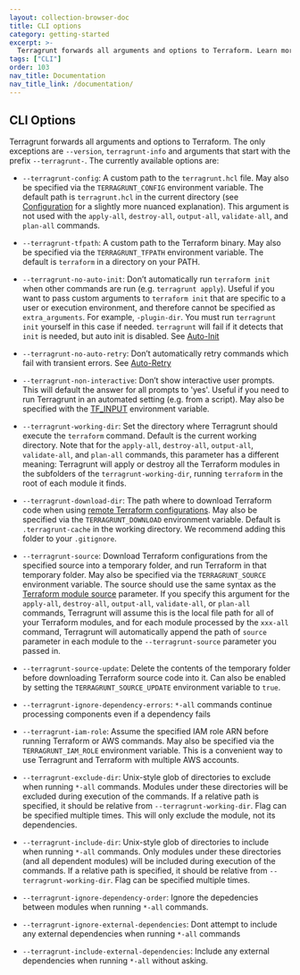 ```yaml
---
layout: collection-browser-doc
title: CLI options
category: getting-started
excerpt: >-
  Terragrunt forwards all arguments and options to Terraform. Learn more about CLI options in Terragrunt.
tags: ["CLI"]
order: 103
nav_title: Documentation
nav_title_link: /documentation/
---
```


## CLI Options

Terragrunt forwards all arguments and options to Terraform. The only exceptions are `--version`, `terragrunt-info` and arguments that start with the prefix `--terragrunt-`. The currently available options are:

  - `--terragrunt-config`: A custom path to the `terragrunt.hcl` file. May also be specified via the `TERRAGRUNT_CONFIG` environment variable. The default path is `terragrunt.hcl` in the current directory (see [Configuration]({{site.baseurl}}/documentation/getting-started/configuration/#configuration) for a slightly more nuanced explanation). This argument is not used with the `apply-all`, `destroy-all`, `output-all`, `validate-all`, and `plan-all` commands.

  - `--terragrunt-tfpath`: A custom path to the Terraform binary. May also be specified via the `TERRAGRUNT_TFPATH` environment variable. The default is `terraform` in a directory on your PATH.

  - `--terragrunt-no-auto-init`: Don’t automatically run `terraform init` when other commands are run (e.g. `terragrunt apply`). Useful if you want to pass custom arguments to `terraform init` that are specific to a user or execution environment, and therefore cannot be specified as `extra_arguments`. For example, `-plugin-dir`. You must run `terragrunt init` yourself in this case if needed. `terragrunt` will fail if it detects that `init` is needed, but auto init is disabled. See [Auto-Init]({{site.baseurl}}/documentation/features/auto-init#auto-init)

  - `--terragrunt-no-auto-retry`: Don’t automatically retry commands which fail with transient errors. See [Auto-Retry]({{site.baseurl}}/documentation/features/auto-retry#auto-retry)

  - `--terragrunt-non-interactive`: Don’t show interactive user prompts. This will default the answer for all prompts to 'yes'. Useful if you need to run Terragrunt in an automated setting (e.g. from a script). May also be specified with the [TF\_INPUT](https://www.terraform.io/docs/configuration/environment-variables.html#tf_input) environment variable.

  - `--terragrunt-working-dir`: Set the directory where Terragrunt should execute the `terraform` command. Default is the current working directory. Note that for the `apply-all`, `destroy-all`, `output-all`, `validate-all`, and `plan-all` commands, this parameter has a different meaning: Terragrunt will apply or destroy all the Terraform modules in the subfolders of the `terragrunt-working-dir`, running `terraform` in the root of each module it finds.

  - `--terragrunt-download-dir`: The path where to download Terraform code when using [remote Terraform configurations](https://blog.gruntwork.io/terragrunt-how-to-keep-your-terraform-code-dry-and-maintainable-f61ae06959d8). May also be specified via the `TERRAGRUNT_DOWNLOAD` environment variable. Default is `.terragrunt-cache` in the working directory. We recommend adding this folder to your `.gitignore`.

  - `--terragrunt-source`: Download Terraform configurations from the specified source into a temporary folder, and run Terraform in that temporary folder. May also be specified via the `TERRAGRUNT_SOURCE` environment variable. The source should use the same syntax as the [Terraform module source](https://www.terraform.io/docs/modules/sources.html) parameter. If you specify this argument for the `apply-all`, `destroy-all`, `output-all`, `validate-all`, or `plan-all` commands, Terragrunt will assume this is the local file path for all of your Terraform modules, and for each module processed by the `xxx-all` command, Terragrunt will automatically append the path of `source` parameter in each module to the `--terragrunt-source` parameter you passed in.

  - `--terragrunt-source-update`: Delete the contents of the temporary folder before downloading Terraform source code into it. Can also be enabled by setting the `TERRAGRUNT_SOURCE_UPDATE` environment variable to `true`.

  - `--terragrunt-ignore-dependency-errors`: `*-all` commands continue processing components even if a dependency fails

  - `--terragrunt-iam-role`: Assume the specified IAM role ARN before running Terraform or AWS commands. May also be specified via the `TERRAGRUNT_IAM_ROLE` environment variable. This is a convenient way to use Terragrunt and Terraform with multiple AWS accounts.

  - `--terragrunt-exclude-dir`: Unix-style glob of directories to exclude when running `*-all` commands. Modules under these directories will be excluded during execution of the commands. If a relative path is specified, it should be relative from `--terragrunt-working-dir`. Flag can be specified multiple times. This will only exclude the module, not its dependencies.

  - `--terragrunt-include-dir`: Unix-style glob of directories to include when running `*-all` commands. Only modules under these directories (and all dependent modules) will be included during execution of the commands. If a relative path is specified, it should be relative from `--terragrunt-working-dir`. Flag can be specified multiple times.

  - `--terragrunt-ignore-dependency-order`: Ignore the depedencies between modules when running `*-all` commands.

  - `--terragrunt-ignore-external-dependencies`: Dont attempt to include any external dependencies when running `*-all` commands

  - `--terragrunt-include-external-dependencies`: Include any external dependencies when running `*-all` without asking.

